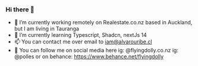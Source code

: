 ### Hi there 👋

- 🔭 I’m currently working remotely on Realestate.co.nz based in Auckland, but I am living in Tauranga
- 🌱 I’m currently learning Typescript, Shadcn, nextJs 14
- 📫 You can contact me over email to iam@alvarouribe.cl
- 📸 You can follow me on social media here ig: @flyingdolly.co.nz ig: @polles or on behance: https://www.behance.net/flyingdolly

